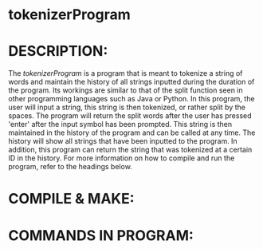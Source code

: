tokenizerProgram
====================
# DESCRIPTION:

The *tokenizerProgram* is a program that is meant to tokenize a string of
words and maintain the history of all strings inputted during the duration of
the program. Its workings are similar to that of the split function seen in
other programming languages such as Java or Python. In this program, the user
will input a string, this string is then tokenized, or rather split by the
spaces. The program will return the split words after the user has pressed
'enter' after the input symbol has been prompted. This string is then
maintained in the history of the program and can be called at any time. The
history will show all strings that have been inputted to the program. In
addition, this program can return the string that was tokenized at a certain
ID in the history. For more information on how to compile and run the program,
refer to the headings below.

# COMPILE & MAKE:

# COMMANDS IN PROGRAM:
